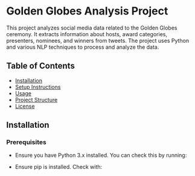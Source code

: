 # Golden Globes Analysis Project

This project analyzes social media data related to the Golden Globes ceremony. It extracts information about hosts, award categories, presenters, nominees, and winners from tweets. The project uses Python and various NLP techniques to process and analyze the data.

## Table of Contents
- [Installation](#installation)
- [Setup Instructions](#setup-instructions)
- [Usage](#usage)
- [Project Structure](#project-structure)
- [License](#license)

## Installation

### Prerequisites
- Ensure you have Python 3.x installed. You can check this by running:

- Ensure pip is installed. Check with: